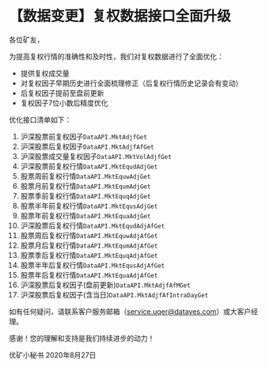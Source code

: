 # 【数据变更】复权数据接口全面升级

各位矿友，

为提高复权行情的准确性和及时性，我们对复权数据进行了全面优化：
* 提供复权成交量
* 对复权因子早期历史进行全面梳理修正（后复权行情历史记录会有变动）
* 后复权因子提前至盘前更新
* 复权因子7位小数后精度优化

优化接口清单如下：
1. 沪深股票前复权因子`DataAPI.MktAdjfGet`
2. 沪深股票后复权因子`DataAPI.MktAdjfAfGet`
3. 沪深股票成交量复权因子`DataAPI.MktVolAdjfGet`
4. 沪深股票前复权行情`DataAPI.MktEqudAdjGet`
5. 股票周前复权行情`DataAPI.MktEquwAdjGet`
6. 股票月前复权行情`DataAPI.MktEqumAdjGet`
7. 股票季前复权行情`DataAPI.MktEquqAdjGet`
8. 股票半年前复权行情`DataAPI.MktEqusAdjGet`
9. 股票年前复权行情`DataAPI.MktEquaAdjGet`
10. 沪深股票后复权行情`DataAPI.MktEqudAdjAfGet`
11. 股票周后复权行情`DataAPI.MktEquwAdjAfGet`
12. 股票月后复权行情`DataAPI.MktEqumAdjAfGet`
13. 股票季后复权行情`DataAPI.MktEquqAdjAfGet`
14. 股票半年后复权行情`DataAPI.MktEqusAdjAfGet`
15. 股票年后复权行情`DataAPI.MktEquaAdjAfGet`
16. 沪深股票后复权因子(盘前更新)`DataAPI.MktAdjfAfMGet`
17. 沪深股票后复权因子(含当日)`DataAPI.MktAdjfAfIntraDayGet`

如有任何疑问，请联系客户服务邮箱（service.uqer@datayes.com）或大客户经理。

感谢！您的理解和支持是我们持续进步的动力！

优矿小秘书
2020年8月27日